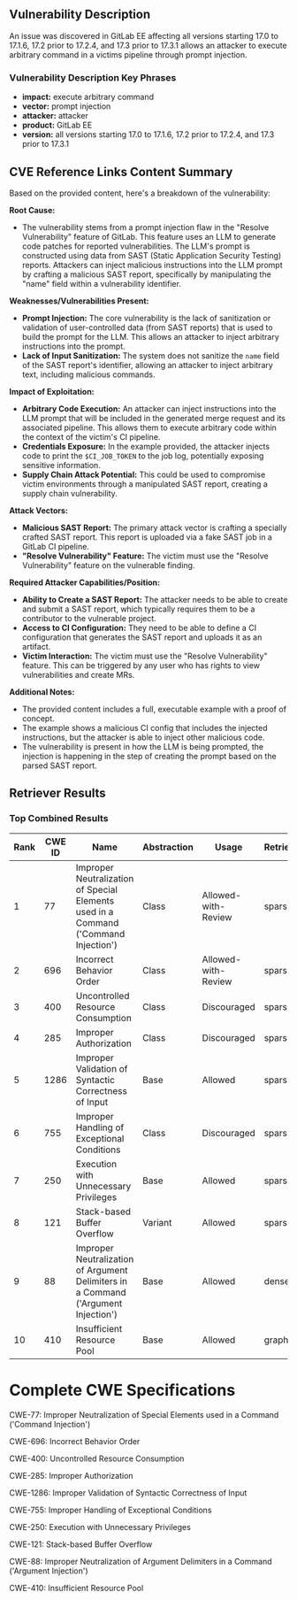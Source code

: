 ## Vulnerability Description
An issue was discovered in GitLab EE affecting all versions starting 17.0 to 17.1.6, 17.2 prior to 17.2.4, and 17.3 prior to 17.3.1 allows an attacker to execute arbitrary command in a victims pipeline through prompt injection.

### Vulnerability Description Key Phrases
- **impact:** execute arbitrary command
- **vector:** prompt injection
- **attacker:** attacker
- **product:** GitLab EE
- **version:** all versions starting 17.0 to 17.1.6, 17.2 prior to 17.2.4, and 17.3 prior to 17.3.1

## CVE Reference Links Content Summary
Based on the provided content, here's a breakdown of the vulnerability:

**Root Cause:**

- The vulnerability stems from a prompt injection flaw in the "Resolve Vulnerability" feature of GitLab. This feature uses an LLM to generate code patches for reported vulnerabilities. The LLM's prompt is constructed using data from SAST (Static Application Security Testing) reports. Attackers can inject malicious instructions into the LLM prompt by crafting a malicious SAST report, specifically by manipulating the "name" field within a vulnerability identifier.

**Weaknesses/Vulnerabilities Present:**

- **Prompt Injection:** The core vulnerability is the lack of sanitization or validation of user-controlled data (from SAST reports) that is used to build the prompt for the LLM. This allows an attacker to inject arbitrary instructions into the prompt.
- **Lack of Input Sanitization:** The system does not sanitize the `name` field of the SAST report's identifier, allowing an attacker to inject arbitrary text, including malicious commands.

**Impact of Exploitation:**

- **Arbitrary Code Execution:** An attacker can inject instructions into the LLM prompt that will be included in the generated merge request and its associated pipeline. This allows them to execute arbitrary code within the context of the victim's CI pipeline.
- **Credentials Exposure:** In the example provided, the attacker injects code to print the `$CI_JOB_TOKEN` to the job log, potentially exposing sensitive information.
- **Supply Chain Attack Potential:** This could be used to compromise victim environments through a manipulated SAST report, creating a supply chain vulnerability.

**Attack Vectors:**

- **Malicious SAST Report:** The primary attack vector is crafting a specially crafted SAST report. This report is uploaded via a fake SAST job in a GitLab CI pipeline.
- **"Resolve Vulnerability" Feature:** The victim must use the "Resolve Vulnerability" feature on the vulnerable finding.

**Required Attacker Capabilities/Position:**

- **Ability to Create a SAST Report:** The attacker needs to be able to create and submit a SAST report, which typically requires them to be a contributor to the vulnerable project.
- **Access to CI Configuration:** They need to be able to define a CI configuration that generates the SAST report and uploads it as an artifact.
- **Victim Interaction:** The victim must use the "Resolve Vulnerability" feature. This can be triggered by any user who has rights to view vulnerabilities and create MRs.

**Additional Notes:**

- The provided content includes a full, executable example with a proof of concept.
- The example shows a malicious CI config that includes the injected instructions, but the attacker is able to inject other malicious code.
- The vulnerability is present in how the LLM is being prompted, the injection is happening in the step of creating the prompt based on the parsed SAST report.

## Retriever Results

### Top Combined Results

| Rank | CWE ID | Name | Abstraction | Usage  | Retrievers | Individual Scores |
|------|--------|------|-------------|-------|------------|-------------------|
| 1 | 77 | Improper Neutralization of Special Elements used in a Command ('Command Injection') | Class | Allowed-with-Review | sparse | 0.102 |
| 2 | 696 | Incorrect Behavior Order | Class | Allowed-with-Review | sparse | 0.101 |
| 3 | 400 | Uncontrolled Resource Consumption | Class | Discouraged | sparse | 0.098 |
| 4 | 285 | Improper Authorization | Class | Discouraged | sparse | 0.094 |
| 5 | 1286 | Improper Validation of Syntactic Correctness of Input | Base | Allowed | sparse | 0.093 |
| 6 | 755 | Improper Handling of Exceptional Conditions | Class | Discouraged | sparse | 0.092 |
| 7 | 250 | Execution with Unnecessary Privileges | Base | Allowed | sparse | 0.092 |
| 8 | 121 | Stack-based Buffer Overflow | Variant | Allowed | sparse | 0.092 |
| 9 | 88 | Improper Neutralization of Argument Delimiters in a Command ('Argument Injection') | Base | Allowed | dense | 0.576 |
| 10 | 410 | Insufficient Resource Pool | Base | Allowed | graph | 0.002 |



# Complete CWE Specifications

CWE-77: Improper Neutralization of Special Elements used in a Command ('Command Injection')

CWE-696: Incorrect Behavior Order

CWE-400: Uncontrolled Resource Consumption

CWE-285: Improper Authorization

CWE-1286: Improper Validation of Syntactic Correctness of Input

CWE-755: Improper Handling of Exceptional Conditions

CWE-250: Execution with Unnecessary Privileges

CWE-121: Stack-based Buffer Overflow

CWE-88: Improper Neutralization of Argument Delimiters in a Command ('Argument Injection')

CWE-410: Insufficient Resource Pool